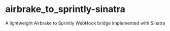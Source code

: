 airbrake_to_sprintly-sinatra
============================

A lightweight Airbrake to Sprintly WebHook bridge implemented with Sinatra
